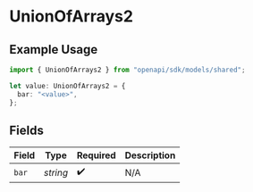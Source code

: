 # UnionOfArrays2

## Example Usage

```typescript
import { UnionOfArrays2 } from "openapi/sdk/models/shared";

let value: UnionOfArrays2 = {
  bar: "<value>",
};
```

## Fields

| Field              | Type               | Required           | Description        |
| ------------------ | ------------------ | ------------------ | ------------------ |
| `bar`              | *string*           | :heavy_check_mark: | N/A                |